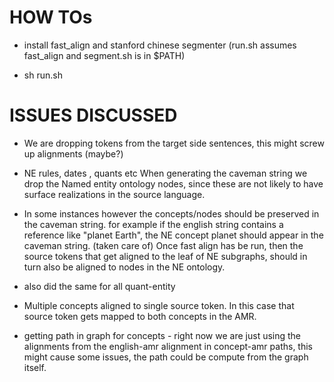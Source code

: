 HOW TOs
=======

- install fast_align and stanford chinese segmenter (run.sh assumes fast_align and segment.sh is in $PATH)

- sh run.sh

ISSUES DISCUSSED
================

- We are dropping tokens from the target side sentences, this might screw up alignments (maybe?)


- NE rules, dates , quants etc When generating the caveman string we drop the Named entity ontology nodes, since these
are not likely to have surface realizations in the source language. 

- In some instances however the concepts/nodes should be preserved in the caveman string.
for example if the english string contains a reference like "planet Earth", the NE concept planet should appear in the 
caveman string. (taken care of)
Once fast align has be run, then the source tokens that get aligned to the leaf of NE subgraphs, should
in turn also be aligned to nodes in the NE ontology.

- also did the same for all quant-entity 

- Multiple concepts aligned to single source token.
In this case that source token gets mapped to both concepts in the AMR.

- getting path in graph for concepts - right now we are just using the alignments from the english-amr alignment in 
concept-amr paths, this might cause some issues, the path could be compute from the graph itself.

